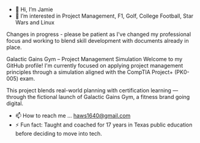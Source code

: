 - 👋 Hi, I’m Jamie
- 👀 I’m interested in Project Management, F1, Golf, College Football, Star Wars and Linux

Changes in progress - please be patient as I've changed my professional focus and working to blend skill development with documents already in place.


Galactic Gains Gym – Project Management Simulation
Welcome to my GitHub profile! I'm currently focused on applying project management principles through a simulation aligned with the CompTIA Project+ (PK0-005) exam.

This project blends real-world planning with certification learning — through the fictional launch of Galactic Gains Gym, a fitness brand going digital.

- 📫 How to reach me ... haws1640@gmail.com
- ⚡ Fun fact: Taught and coached for 17 years in Texas public education before deciding to move into tech.

<!---
JME16/JME16 is a ✨ special ✨ repository because its `README.md` (this file) appears on your GitHub profile.
You can click the Preview link to take a look at your changes.
--->
